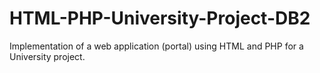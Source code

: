 # HTML-PHP-University-Project-DB2
 Implementation of a web application (portal) using HTML and PHP for a University project.
